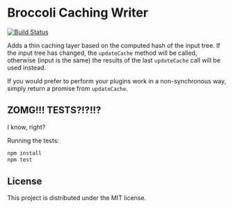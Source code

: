 # Broccoli Caching Writer

[![Build Status](https://travis-ci.org/rjackson/broccoli-caching-writer.svg?branch=master)](https://travis-ci.org/rjackson/broccoli-caching-writer)

Adds a thin caching layer based on the computed hash of the input tree. If the input tree has changed,
the `updateCache` method will be called, otherwise (input is the same) the results of the last `updateCache`
call will be used instead.

If you would prefer to perform your plugins work in a non-synchronous way, simply return a promise from `updateCache`.

## ZOMG!!! TESTS?!?!!?

I know, right?

Running the tests:

```javascript
npm install
npm test
```

## License

This project is distributed under the MIT license.
